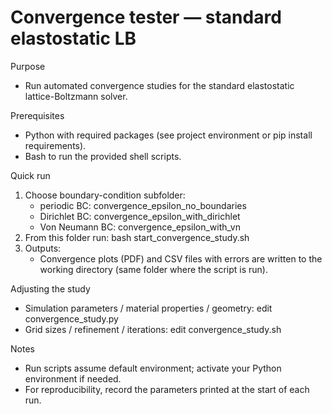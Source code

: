 # Convergence tester — standard elastostatic LB

Purpose
- Run automated convergence studies for the standard elastostatic lattice-Boltzmann solver.

Prerequisites
- Python with required packages (see project environment or pip install requirements).
- Bash to run the provided shell scripts.

Quick run
1. Choose boundary-condition subfolder:
   - periodic BC: convergence_epsilon_no_boundaries
   - Dirichlet BC: convergence_epsilon_with_dirichlet
   - Von Neumann BC: convergence_epsilon_with_vn
2. From this folder run:
   bash start_convergence_study.sh
3. Outputs:
   - Convergence plots (PDF) and CSV files with errors are written to the working directory (same folder where the script is run).

Adjusting the study
- Simulation parameters / material properties / geometry: edit convergence_study.py 
- Grid sizes / refinement / iterations: edit convergence_study.sh 

Notes
- Run scripts assume default environment; activate your Python environment if needed.
- For reproducibility, record the parameters printed at the start of each run.
